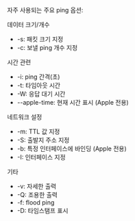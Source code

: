 자주 사용되는 주요 ping 옵션:

데이터 크기/개수
- -s: 패킷 크기 지정 
- -c: 보낼 ping 개수 지정

시간 관련
- -i: ping 간격(초)
- -t: 타임아웃 시간
- -W: 응답 대기 시간
- --apple-time: 현재 시간 표시 (Apple 전용)

네트워크 설정
- -m: TTL 값 지정
- -S: 출발지 주소 지정
- -b: 특정 인터페이스에 바인딩 (Apple 전용)
- -I: 인터페이스 지정

기타
- -v: 자세한 출력
- -Q: 조용한 출력
- -f: flood ping
- -D: 타임스탬프 표시